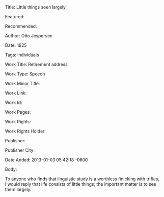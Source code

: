 Title: Little things seen largely

Featured: 

Recommended: 

Author: Otto Jespersen

Date: 1925

Tags: individuals

Work Title: Retirement address

Work Type: Speech

Work Minor Title:  

Work Link: 

Work Id:  

Work Pages:  

Work Rights:  

Work Rights Holder:  

Publisher:  

Publisher City:  

Date Added: 2013-01-03 05:42:18 -0800

Body:

To anyone who finds that linguistic study is a worthless finicking with trifles, I would reply that life consists of little things; the important matter is to see them largely. 


